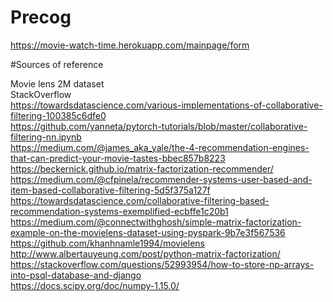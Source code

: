 # Precog

https://movie-watch-time.herokuapp.com/mainpage/form




#Sources of reference <br />

Movie lens 2M dataset<br />
StackOverflow<br />
https://towardsdatascience.com/various-implementations-of-collaborative-filtering-100385c6dfe0<br />
https://github.com/yanneta/pytorch-tutorials/blob/master/collaborative-filtering-nn.ipynb<br />
https://medium.com/@james_aka_yale/the-4-recommendation-engines-that-can-predict-your-movie-tastes-bbec857b8223<br />
https://beckernick.github.io/matrix-factorization-recommender/<br />
https://medium.com/@cfpinela/recommender-systems-user-based-and-item-based-collaborative-filtering-5d5f375a127f<br />
https://towardsdatascience.com/collaborative-filtering-based-recommendation-systems-exemplified-ecbffe1c20b1<br />
https://medium.com/@connectwithghosh/simple-matrix-factorization-example-on-the-movielens-dataset-using-pyspark-9b7e3f567536<br />
https://github.com/khanhnamle1994/movielens<br />
http://www.albertauyeung.com/post/python-matrix-factorization/<br />
https://stackoverflow.com/questions/52993954/how-to-store-np-arrays-into-psql-database-and-django<br />
https://docs.scipy.org/doc/numpy-1.15.0/<br />
